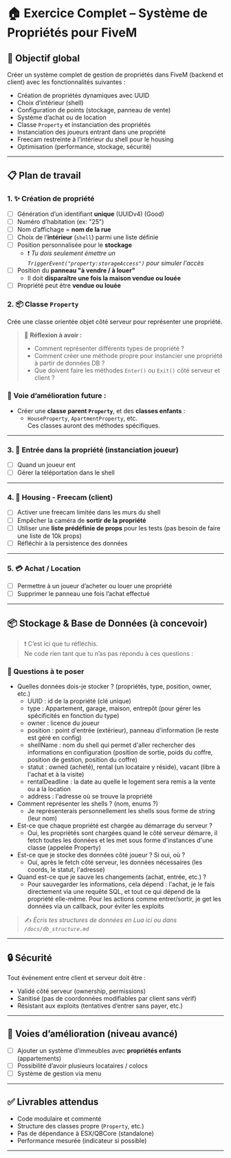 # 🏠 Exercice Complet – Système de Propriétés pour FiveM

## 🎯 Objectif global

Créer un système complet de gestion de propriétés dans FiveM (backend et client) avec les fonctionnalités suivantes :

- Création de propriétés dynamiques avec UUID
- Choix d’intérieur (shell)
- Configuration de points (stockage, panneau de vente)
- Système d’achat ou de location
- Classe `Property` et instanciation des propriétés
- Instanciation des joueurs entrant dans une propriété
- Freecam restreinte à l’intérieur du shell pour le housing
- Optimisation (performance, stockage, sécurité)

---

## 📋 Plan de travail

### 1. ✨ Création de propriété

- [ ] Génération d’un identifiant **unique** (UUIDv4) (Good)
- [ ] Numéro d’habitation (ex: "25")
- [ ] Nom d’affichage = **nom de la rue** 
- [ ] Choix de l’**intérieur** (`shell`) parmi une liste définie
- [ ] Position personnalisée pour le **stockage**
  - ❗ *Tu dois seulement émettre un `TriggerEvent("property:storageAccess")` pour simuler l'accès*
- [ ] Position du **panneau "à vendre / à louer"**
  - Il doit **disparaître une fois la maison vendue ou louée**
- [ ] Propriété peut être **vendue ou louée**

### 2. 📦 Classe `Property`

Crée une classe orientée objet côté serveur pour représenter une propriété.

> 🧠 **Réflexion à avoir :**
> - Comment représenter différents types de propriété ?
> - Comment créer une méthode propre pour instancier une propriété à partir de données DB ?
> - Que doivent faire les méthodes `Enter()` ou `Exit()` côté serveur et client ?

### 🔧 Voie d’amélioration future :

- Créer une **classe parent `Property`**, et des **classes enfants** :
  - `HouseProperty`, `ApartmentProperty`, etc.  
  Ces classes auront des méthodes spécifiques.

---

### 3. 🚪 Entrée dans la propriété (instanciation joueur)

- [ ] Quand un joueur ent
- [ ] Gérer la téléportation dans le shell

---

### 4. 🎥 Housing - Freecam (client)

- [ ] Activer une freecam limitée dans les murs du shell
- [ ] Empêcher la caméra de **sortir de la propriété**
- [ ] Utiliser une **liste prédéfinie de props** pour les tests (pas besoin de faire une liste de 10k props)
- [ ] Réfléchir à la persistence des données

---

### 5. 💳 Achat / Location

- [ ] Permettre à un joueur d’acheter ou louer une propriété
- [ ] Supprimer le panneau une fois l’achat effectué

---

## 📦 Stockage & Base de Données (à concevoir)

> ❗ C’est ici que tu réfléchis.  
> Ne code rien tant que tu n’as pas répondu à ces questions :

### 🤔 Questions à te poser

- Quelles données dois-je stocker ? (propriétés, type, position, owner, etc.)
  - UUID : id de la propriété (clé unique)
  - type : Appartement, garage, maison, entrepôt (pour gérer les spécificités en fonction du type)
  - owner : licence du joueur
  - position : point d'entrée (extérieur), panneau d'information (le reste est géré en config)
  - shellName : nom du shell qui permet d'aller rechercher des informations en configuration (position de sortie, poids du coffre, position de gestion, position du coffre)
  - statut : owned (acheté), rental (un locataire y réside), vacant (libre à l'achat et à la visite)
  - rentalDeadline : la date au quelle le logement sera remis a la vente ou a la location 
  - address : l'adresse où se trouve la propriété
- Comment représenter les shells ? (nom, enums ?)
  - Je représenterais personnellement les shells sous forme de string (leur nom)
- Est-ce que chaque propriété est chargée au démarrage du serveur ?
  - Oui, les propriétés sont chargées quand le côté serveur démarre, il fetch toutes les données et les met sous forme d'instances d'une classe (appelée Property)
- Est-ce que je stocke des données côté joueur ? Si oui, où ?
  - Oui, après le fetch côté serveur, les données nécessaires (les coords, le statut, l'adresse)
- Quand est-ce que je sauve les changements (achat, entrée, etc.) ?
  - Pour sauvegarder les informations, cela dépend : l'achat, je le fais directement via une requête SQL, et tout ce qui dépend de la propriété elle-même. Pour les actions comme entrer/sortir, je get les données via un callback, pour éviter les exploits

> ✍️ _Écris tes structures de données en Lua ici ou dans `/docs/db_structure.md`_
---

## 🔒 Sécurité

Tout événement entre client et serveur doit être :
- Validé côté serveur (ownership, permissions)
- Sanitisé (pas de coordonnées modifiables par client sans vérif)
- Résistant aux exploits (tentatives d’entrer sans payer, etc.)

---

## 🔧 Voies d’amélioration (niveau avancé)

- [ ] Ajouter un système d’immeubles avec **propriétés enfants** (appartements)
- [ ] Possibilité d’avoir plusieurs locataires / colocs
- [ ] Système de gestion via menu

---

## ✅ Livrables attendus

- Code modulaire et commenté
- Structure des classes propre (`Property`, etc.)
- Pas de dépendance à ESX/QBCore (standalone)
- Performance mesurée (indicateur si possible)

---
